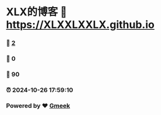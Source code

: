 # XLX的博客 :link: https://XLXXLXXLX.github.io 
### :page_facing_up: [2](https://XLXXLXXLX.github.io/tag.html) 
### :speech_balloon: 0 
### :hibiscus: 90 
### :alarm_clock: 2024-10-26 17:59:10 
### Powered by :heart: [Gmeek](https://github.com/Meekdai/Gmeek)
